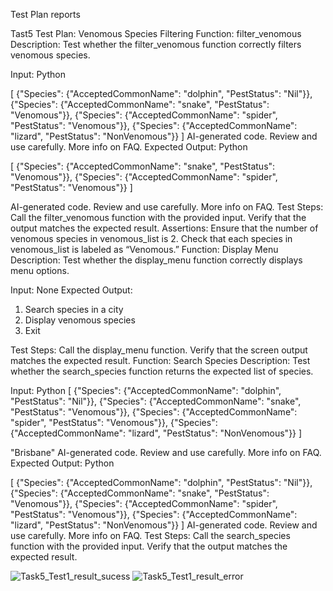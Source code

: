 Test Plan reports

Tast5  Test Plan: Venomous Species Filtering
Function: filter_venomous
Description: Test whether the filter_venomous function correctly filters venomous species.

Input:
Python

[
    {"Species": {"AcceptedCommonName": "dolphin", "PestStatus": "Nil"}},
    {"Species": {"AcceptedCommonName": "snake", "PestStatus": "Venomous"}},
    {"Species": {"AcceptedCommonName": "spider", "PestStatus": "Venomous"}},
    {"Species": {"AcceptedCommonName": "lizard", "PestStatus": "NonVenomous"}}
]
AI-generated code. Review and use carefully. More info on FAQ.
Expected Output:
Python

[
    {"Species": {"AcceptedCommonName": "snake", "PestStatus": "Venomous"}},
    {"Species": {"AcceptedCommonName": "spider", "PestStatus": "Venomous"}}
]

AI-generated code. Review and use carefully. More info on FAQ.
Test Steps:
Call the filter_venomous function with the provided input.
Verify that the output matches the expected result.
Assertions:
Ensure that the number of venomous species in venomous_list is 2.
Check that each species in venomous_list is labeled as “Venomous.”
Function: Display Menu
Description: Test whether the display_menu function correctly displays menu options.

Input: None
Expected Output:
1. Search species in a city
2. Display venomous species
3. Exit

Test Steps:
Call the display_menu function.
Verify that the screen output matches the expected result.
Function: Search Species
Description: Test whether the search_species function returns the expected list of species.

Input:
Python
[
    {"Species": {"AcceptedCommonName": "dolphin", "PestStatus": "Nil"}},
    {"Species": {"AcceptedCommonName": "snake", "PestStatus": "Venomous"}},
    {"Species": {"AcceptedCommonName": "spider", "PestStatus": "Venomous"}},
    {"Species": {"AcceptedCommonName": "lizard", "PestStatus": "NonVenomous"}}
]

"Brisbane"
AI-generated code. Review and use carefully. More info on FAQ.
Expected Output:
Python

[
    {"Species": {"AcceptedCommonName": "dolphin", "PestStatus": "Nil"}},
    {"Species": {"AcceptedCommonName": "snake", "PestStatus": "Venomous"}},
    {"Species": {"AcceptedCommonName": "spider", "PestStatus": "Venomous"}},
    {"Species": {"AcceptedCommonName": "lizard", "PestStatus": "NonVenomous"}}
]
AI-generated code. Review and use carefully. More info on FAQ.
Test Steps:
Call the search_species function with the provided input.
Verify that the output matches the expected result.

![Task5_Test1_result_sucess](https://github.com/Queensland-wildlife-sightings/Intro-To-Programming-Assignment2/assets/162095163/50e856b9-4802-40b8-b48f-9a113d784562)
![Task5_Test1_result_error](https://github.com/Queensland-wildlife-sightings/Intro-To-Programming-Assignment2/assets/162095163/b21588d8-a6f5-4750-bad0-7122d58c27b8)

